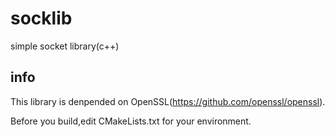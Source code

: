 # socklib
simple socket library(c++)
## info
This library is denpended on OpenSSL(https://github.com/openssl/openssl).

Before you build,edit CMakeLists.txt for your environment.
